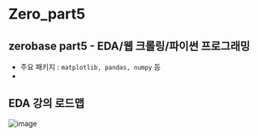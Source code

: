 # Zero_part5

## zerobase part5 - EDA/웹 크롤링/파이썬 프로그래밍

- 주요 패키지 : `matplotlib, pandas, numpy` 등
- 

## EDA 강의 로드맵
![image](https://user-images.githubusercontent.com/55613547/181596359-e161ccd8-22eb-43e8-8e51-5f8bd8aa8906.png)
